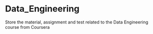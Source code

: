 # Data_Engineering
Store the material, assignment and test related to the Data Engineering course from Coursera
